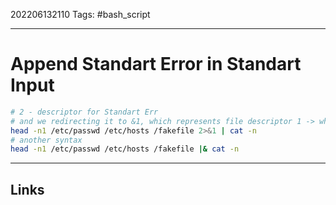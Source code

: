 202206132110
Tags: #bash_script

---

# Append Standart Error in Standart Input

```bash
# 2 - descriptor for Standart Err
# and we redirecting it to &1, which represents file descriptor 1 -> which represents Standart Output
head -n1 /etc/passwd /etc/hosts /fakefile 2>&1 | cat -n
# another syntax
head -n1 /etc/passwd /etc/hosts /fakefile |& cat -n
```

---
## Links